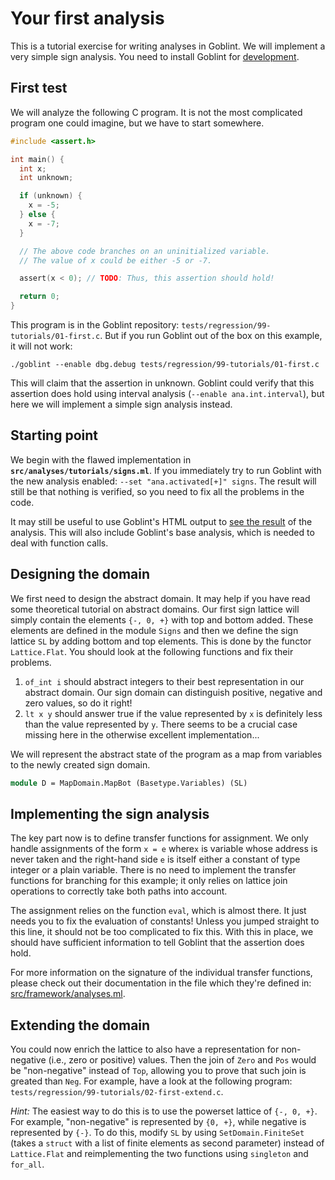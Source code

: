 # Your first analysis

This is a tutorial exercise for writing analyses in Goblint.
We will implement a very simple sign analysis.
You need to install Goblint for [development](../developer-guide/developing.md).

## First test

We will analyze the following C program.
It is not the most complicated program one could imagine, but we have to start somewhere.

```c
#include <assert.h>

int main() {
  int x;
  int unknown;

  if (unknown) {
    x = -5;
  } else {
    x = -7;
  }

  // The above code branches on an uninitialized variable.
  // The value of x could be either -5 or -7.

  assert(x < 0); // TODO: Thus, this assertion should hold!

  return 0;
}
```

This program is in the Goblint repository: `tests/regression/99-tutorials/01-first.c`.
But if you run Goblint out of the box on this example, it will not work:

```console
./goblint --enable dbg.debug tests/regression/99-tutorials/01-first.c
```

This will claim that the assertion in unknown.
Goblint could verify that this assertion does hold using interval analysis (`--enable ana.int.interval`), but here we will implement a simple sign analysis instead.

## Starting point

We begin with the flawed implementation in **`src/analyses/tutorials/signs.ml`**.
If you immediately try to run Goblint with the new analysis enabled: `--set "ana.activated[+]" signs`. The result will still be that nothing is verified, so you need to fix all the problems in the code.

It may still be useful to use Goblint's HTML output to [see the result](../user-guide/inspecting.md) of the analysis. This will also include Goblint's base analysis, which is needed to deal with function calls.

## Designing the domain

We first need to design the abstract domain. It may help if you have read some theoretical tutorial on abstract domains. Our first sign lattice will simply contain the elements `{-, 0, +}` with top and bottom added. These elements are defined in the module `Signs` and then we define the sign lattice `SL` by adding bottom and top elements. This is done by the functor `Lattice.Flat`. You should look at the following functions and fix their problems.

1. `of_int i` should abstract integers to their best representation in our abstract domain. Our sign domain can distinguish positive, negative and zero values, so do it right!
2. `lt x y` should answer true if the value represented by `x` is definitely less than the value represented by `y`. There seems to be a crucial case missing here in the otherwise excellent implementation...

We will represent the abstract state of the program as a map from variables to the newly created sign domain.

```ocaml
module D = MapDomain.MapBot (Basetype.Variables) (SL)
```

## Implementing the sign analysis

The key part now is to define transfer functions for assignment. We only handle assignments of the form `x = e` where`x` is variable whose address is never taken and the right-hand side `e` is itself either a constant of type integer or a plain variable.
There is no need to implement the transfer functions for branching for this example; it only relies on lattice join operations to correctly take both paths into account.

The assignment relies on the function `eval`, which is almost there. It just needs you to fix the evaluation of constants! Unless you jumped straight to this line, it should not be too complicated to fix this.
With this in place, we should have sufficient information to tell Goblint that the assertion does hold.

For more information on the signature of the individual transfer functions, please check out their documentation in the file which they're defined in: [src/framework/analyses.ml](https://github.com/goblint/analyzer/blob/master/src/framework/analyses.ml#LL355C1-L355C17).

## Extending the domain

You could now enrich the lattice to also have a representation for non-negative (i.e., zero or positive) values.
Then the join of `Zero` and `Pos` would be "non-negative" instead of `Top`, allowing you to prove that such join is greated than `Neg`.
For example, have a look at the following program: `tests/regression/99-tutorials/02-first-extend.c`.

_Hint:_
The easiest way to do this is to use the powerset lattice of `{-, 0, +}`.
For example, "non-negative" is represented by `{0, +}`, while negative is represented by `{-}`.
To do this, modify `SL` by using `SetDomain.FiniteSet` (takes a `struct` with a list of finite elements as second parameter) instead of `Lattice.Flat` and reimplementing the two functions using `singleton` and `for_all`.
